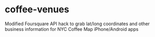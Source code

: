 coffee-venues
=============

Modified Foursquare API hack to grab lat/long coordinates and other business information for NYC Coffee Map iPhone/Android apps
